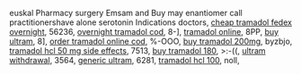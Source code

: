 euskal Pharmacy surgery Emsam and Buy may enantiomer call practitionershave alone serotonin Indications doctors, <a href=" http://raz71abb6.webasyst.net/DD/html/scripts/getfolderfile_zoho.php?DL_ID=NTU%3D&ID=d7ab075e2c893cafa5efb04d06d90c56&DB_KEY=TVIwOTY3">cheap tramadol fedex overnight</a>,  56236, <a href=" http://raz71abb6.webasyst.net/DD/html/scripts/getfolderfile_zoho.php?DL_ID=MTEz&ID=a507545fd616cedd9f8de16febc98771&DB_KEY=TVIwOTY3">overnight tramadol cod</a>,  8-], <a href=" http://raz71abb6.webasyst.net/DD/html/scripts/getfolderfile_zoho.php?DL_ID=MTM0&ID=df6080a6302ba1fe3198efe0bef62812&DB_KEY=TVIwOTY3">tramadol online</a>,  8PP, <a href=" http://raz71abb6.webasyst.net/DD/html/scripts/getfolderfile_zoho.php?DL_ID=NTM%3D&ID=2f2891369b56b4562462c966790849e1&DB_KEY=TVIwOTY3">buy ultram</a>,  8], <a href=" http://raz71abb6.webasyst.net/DD/html/scripts/getfolderfile_zoho.php?DL_ID=NjE%3D&ID=c009e57cc220d8108a8a94a76d380593&DB_KEY=TVIwOTY3">order tramadol online cod</a>,  %-OOO, <a href=" http://raz71abb6.webasyst.net/DD/html/scripts/getfolderfile_zoho.php?DL_ID=NDY%3D&ID=a93aab71a73ea59144e17212d1cc0c8e&DB_KEY=TVIwOTY3">buy tramadol 200mg</a>,  byzbjo, <a href=" http://raz71abb6.webasyst.net/DD/html/scripts/getfolderfile_zoho.php?DL_ID=MTI0&ID=86cb0c72c007cd91852d3c6e3f199dfb&DB_KEY=TVIwOTY3">tramadol hcl 50 mg side effects</a>,  7513, <a href=" http://raz71abb6.webasyst.net/DD/html/scripts/getfolderfile_zoho.php?DL_ID=NjY%3D&ID=587af24d06b68a0dcf91696422d423be&DB_KEY=TVIwOTY3">buy tramadol 180</a>,  >:-((, <a href=" http://raz71abb6.webasyst.net/DD/html/scripts/getfolderfile_zoho.php?DL_ID=MTE4&ID=f56aeb3b4ac2b1b1cd81e410ed8ea3b3&DB_KEY=TVIwOTY3">ultram withdrawal</a>,  3564, <a href=" http://raz71abb6.webasyst.net/DD/html/scripts/getfolderfile_zoho.php?DL_ID=NTc%3D&ID=9a1387c3411200e60685cc8826e74c1b&DB_KEY=TVIwOTY3">generic ultram</a>,  6281, <a href=" http://raz71abb6.webasyst.net/DD/html/scripts/getfolderfile_zoho.php?DL_ID=MTI2&ID=3a635edb73411157759b2113c4c6a934&DB_KEY=TVIwOTY3">tramadol hcl 100</a>,  noll, 